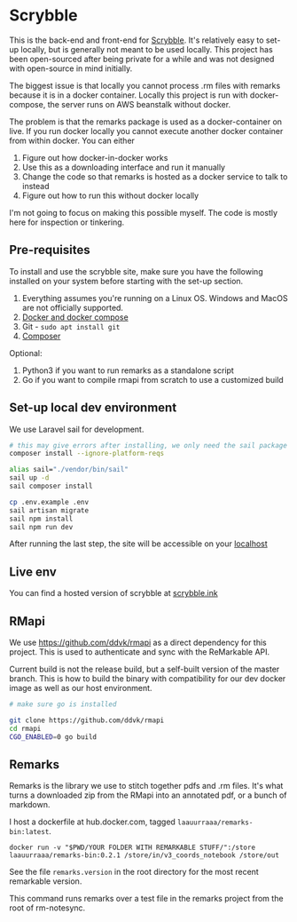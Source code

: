 # Scrybble

This is the back-end and front-end for [Scrybble](https://scrybble.ink). It's relatively easy to set-up locally, but is generally not meant to  be used locally. This project has been open-sourced after being private for a while and was not designed with open-source in mind initially.

The biggest issue is that locally you cannot process .rm files with remarks because it is in a docker container. Locally this project is run with docker-compose, the server runs on AWS beanstalk without docker.

The problem is that the remarks package is used as a docker-container on live. If you run docker locally you cannot execute another docker container from within docker. You can either

1. Figure out how docker-in-docker works
2. Use this as a downloading interface and run it manually
3. Change the code so that remarks is hosted as a docker service to talk to instead
4. Figure out how to run this without docker locally

I'm not going to focus on making this possible myself. The code is mostly here for inspection or tinkering.

## Pre-requisites

To install and use the scrybble site, make sure you have the following installed on your system before starting with the set-up section.

1. Everything assumes you're running on a Linux OS. Windows and MacOS are not officially supported.
2. [Docker and docker compose](https://docs.docker.com/engine/install/ubuntu/)
3. Git - `sudo apt install git`
4. [Composer](https://getcomposer.org/download/)

Optional:

1. Python3 if you want to run remarks as a standalone script
2. Go if you want to compile rmapi from scratch to use a customized build

## Set-up local dev environment

We use Laravel sail for development.

```sh
# this may give errors after installing, we only need the sail package to install correctly
composer install --ignore-platform-reqs

alias sail="./vendor/bin/sail"
sail up -d
sail composer install

cp .env.example .env
sail artisan migrate
sail npm install
sail npm run dev
```

After running the last step, the site will be accessible on your [localhost](http://localhost)

## Live env

You can find a hosted version of scrybble at [scrybble.ink](https://scrybble.ink)

## RMapi

We use https://github.com/ddvk/rmapi as a direct dependency for this project. This is used to authenticate and sync
with the ReMarkable API.

Current build is not the release build, but a self-built version of the master branch. This is how to build the binary
with compatibility for our dev docker image as well as our host environment.

```sh
# make sure go is installed

git clone https://github.com/ddvk/rmapi
cd rmapi
CGO_ENABLED=0 go build
```

## Remarks

Remarks is the library we use to stitch together pdfs and .rm files. It's what turns a downloaded zip from the RMapi
into an annotated pdf, or a bunch of markdown.

I host a dockerfile at hub.docker.com, tagged `laauurraaa/remarks-bin:latest`.

`docker run -v "$PWD/YOUR FOLDER WITH REMARKABLE STUFF/":/store laauurraaa/remarks-bin:0.2.1 /store/in/v3_coords_notebook /store/out`

See the file `remarks.version` in the root directory for the most recent remarkable version.

This command runs remarks over a test file in the remarks project from the root of rm-notesync.
